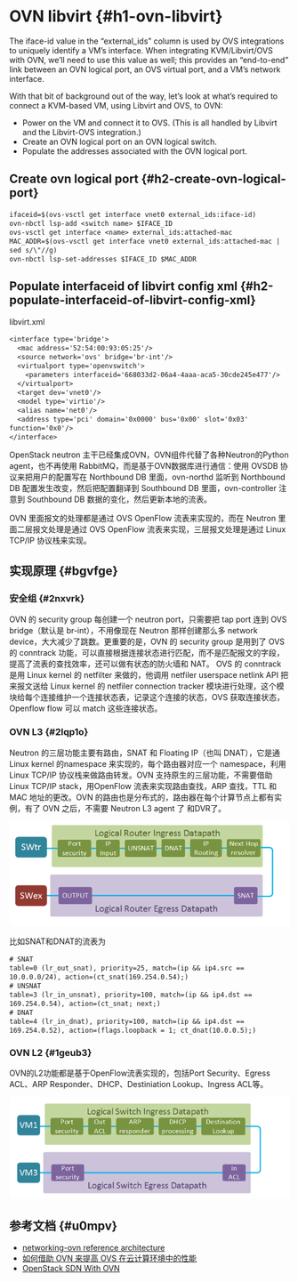 # OVN libvirt {#h1-ovn-libvirt}

The iface-id value in the “external\_ids” column is used by OVS integrations to uniquely identify a VM’s interface. When integrating KVM/Libvirt/OVS with OVN, we’ll need to use this value as well; this provides an “end-to-end” link between an OVN logical port, an OVS virtual port, and a VM’s network interface.

With that bit of background out of the way, let’s look at what’s required to connect a KVM-based VM, using Libvirt and OVS, to OVN:

* Power on the VM and connect it to OVS. \(This is all handled by Libvirt and the Libvirt-OVS integration.\)
* Create an OVN logical port on an OVN logical switch.
* Populate the addresses associated with the OVN logical port.

## Create ovn logical port {#h2-create-ovn-logical-port}

```
ifaceid=$(ovs-vsctl get interface vnet0 external_ids:iface-id)
ovn-nbctl lsp-add <switch name> $IFACE_ID
ovs-vsctl get interface <name> external_ids:attached-mac
MAC_ADDR=$(ovs-vsctl get interface vnet0 external_ids:attached-mac | sed s/\"//g)
ovn-nbctl lsp-set-addresses $IFACE_ID $MAC_ADDR
```

## Populate interfaceid of libvirt config xml {#h2-populate-interfaceid-of-libvirt-config-xml}

libvirt.xml

```
<interface type='bridge'>
  <mac address='52:54:00:93:05:25'/>
  <source network='ovs' bridge='br-int'/>
  <virtualport type='openvswitch'>
    <parameters interfaceid='668033d2-06a4-4aaa-aca5-30cde245e477'/>
  </virtualport>
  <target dev='vnet0'/>
  <model type='virtio'/>
  <alias name='net0'/>
  <address type='pci' domain='0x0000' bus='0x00' slot='0x03' function='0x0'/>
</interface>
```



OpenStack neutron 主干已经集成OVN，OVN组件代替了各种Neutron的Python agent，也不再使用 RabbitMQ，而是基于OVN数据库进行通信：使用 OVSDB 协议来把用户的配置写在 Northbound DB 里面，ovn-northd 监听到 Northbound DB 配置发生改变，然后把配置翻译到 Southbound DB 里面，ovn-controller 注意到 Southbound DB 数据的变化，然后更新本地的流表。

OVN 里面报文的处理都是通过 OVS OpenFlow 流表来实现的，而在 Neutron 里面二层报文处理是通过 OVS OpenFlow 流表来实现，三层报文处理是通过 Linux TCP/IP 协议栈来实现。



## 实现原理 {#bgvfge}

### 安全组 {#2nxvrk}

OVN 的 security group 每创建一个 neutron port，只需要把 tap port 连到 OVS bridge（默认是 br-int），不用像现在 Neutron 那样创建那么多 network device，大大减少了跳数。更重要的是，OVN 的 security group 是用到了 OVS 的 conntrack 功能，可以直接根据连接状态进行匹配，而不是匹配报文的字段，提高了流表的查找效率，还可以做有状态的防火墙和 NAT。 OVS 的 conntrack 是用 Linux kernel 的 netfilter 来做的，他调用 netfiler userspace netlink API 把来报文送给 Linux kernel 的 netfiler connection tracker 模块进行处理，这个模块给每个连接维护一个连接状态表，记录这个连接的状态，OVS 获取连接状态，Openflow flow 可以 match 这些连接状态。

### OVN L3 {#2lqp1o}

Neutron 的三层功能主要有路由，SNAT 和 Floating IP（也叫 DNAT），它是通 Linux kernel 的namespace 来实现的，每个路由器对应一个 namespace，利用 Linux TCP/IP 协议栈来做路由转发。OVN 支持原生的三层功能，不需要借助 Linux TCP/IP stack，用OpenFlow 流表来实现路由查找，ARP 查找，TTL 和 MAC 地址的更改。OVN 的路由也是分布式的，路由器在每个计算节点上都有实例，有了 OVN 之后，不需要 Neutron L3 agent 了 和DVR了。

![](/assets/network-virtualnet-ovn-openstack1.png)

比如SNAT和DNAT的流表为

```
# SNAT
table=0 (lr_out_snat), priority=25, match=(ip && ip4.src == 10.0.0.0/24), action=(ct_snat(169.254.0.54);)
# UNSNAT
table=3 (lr_in_unsnat), priority=100, match=(ip && ip4.dst == 169.254.0.54), action=(ct_snat; next;)
# DNAT
table=4 (lr_in_dnat), priority=100, match=(ip && ip4.dst == 169.254.0.52), action=(flags.loopback = 1; ct_dnat(10.0.0.5);)
```

### OVN L2 {#1geub3}

OVN的L2功能都是基于OpenFlow流表实现的，包括Port Security、Egress ACL、ARP Responder、DHCP、Destiniation Lookup、Ingress ACL等。

![](/assets/network-virtualnet-ovn-openstack2.png)

## 参考文档 {#u0mpv}

* [networking-ovn reference architecture](http://docs.openstack.org/developer/networking-ovn/refarch/refarch.html)
* [如何借助 OVN 来提高 OVS 在云计算环境中的性能](https://www.ibm.com/developerworks/cn/cloud/library/1603-ovn-ovs-openvswitch/index.html)
* [OpenStack SDN With OVN](http://networkop.co.uk/blog/2016/12/10/ovn-part2/)



